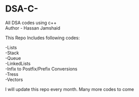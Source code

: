 # DSA-C-
All DSA codes using c++
<br>
Author - Hassan Jamshaid

This Repo Includes following codes:

-Lists
<br>
-Stack
<br>
-Queue
<br>
-LinkedLists
<br>
-Infix to Postfix/Prefix Conversions
<br>
-Tress
<br>
-Vectors
<br>

I will update this repo every month. Many more codes to come 
